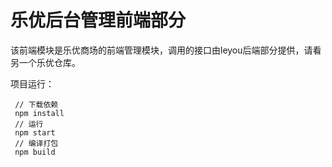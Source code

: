 # 乐优后台管理前端部分
该前端模块是乐优商场的前端管理模块，调用的接口由leyou后端部分提供，请看另一个乐优仓库。

项目运行：
```shell
 // 下载依赖
 npm install
 // 运行
 npm start
 // 编译打包
 npm build
